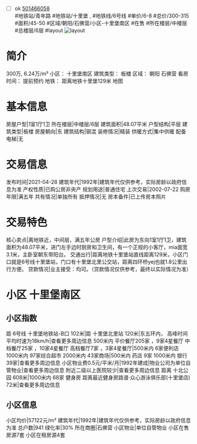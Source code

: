 - [ ] ok [501466058](https://bj.5i5j.com/ershoufang/501466058.html)  
 #地铁站/青年路 #地铁站/十里堡 ,  #地铁线/6号线
#单价/6-8 #总价/300-315 #面积/45-50   #区域/朝阳/石佛营/小区-十里堡南区 #在售 #所在楼层/中楼层 #总楼层/6层 #layout 
![layout](http://image2a.5i5j.com/bdir/layout/85568.jpg_P5.jpg) 
# 简介 
 300万,  6.24万/m² 
小区： 十里堡南区
建筑类型： 板楼
区域： 朝阳 石佛营
看房时间： 提前预约
地铁： 距离地铁十里堡129米 地图
# 基本信息 
 房屋户型|1室1厅1卫
所在楼层|中楼层/6层
建筑面积|48.07平米
户型结构|平层
建筑类型|板楼
房屋朝向|东
建筑结构|钢混
装修情况|精装
供暖方式|集中供暖
配备电梯|无
# 交易信息 
 发布时间|2021-04-28
建筑年代|1992年|建筑年代仅供参考，实际房龄以政府信息为准
产权性质|已购公房非央产
规划用途|普通住宅
上次交易|2002-07-22
购房年限|满五年
共有情况|单独所有
抵押情况|无
房本备件|已上传房本照片
# 交易特色 
 核心卖点|离地铁近，中间层，满五年公房
户型介绍|此房为东向1室1厅1卫，建筑面积为48.07平米，进门左手边时厨房和卫生间，有一个正规的小客厅，mia面宽3.1米，主卧室朝东带阳台。
交通出行|距离地铁十里堡站直线距离129米，小区门口就是6号线十里堡站，门口有十里堡北里公交站，距离四环桥yej也就1.8公里出行方便。
贷款情况|业主接受：均可。（贷款情况仅供参考，最终以实际情况为准）
# 小区 十里堡南区
## 小区指数 
 距 6号线 十里堡地铁站-B口 102米|距 十里堡北里站 120米|东五环内， 高峰时间平均时速为18km/h|查看更多周边信息
500米内 平价餐厅205家 ，9家4星餐厅
中档餐厅25家 ，10家4星餐厅
高档餐厅7家 ，3家4星餐厅|500米内 6家便利店
1000米内 97家综合超市
2000米内 43家商场|500米内 药店 9家
1000米内 银行 39家|查看更多周边信息
小区物业费0.5元/平米/月|1992年建成|物业公司为单位自管物业|查看更多周边信息
附近二级以上医院较少|查看更多周边信息
距离 十北公园 608米|1000米内 68家 健身房
距离最近健身房路谱·众心游泳俱乐部(十里堡店) 72米|查看更多周边信息
## 小区信息 
 小区均价|57122元/m²
建筑年代|1992年|建筑年代仅供参考，实际房龄以政府信息为准
总户数|941
绿化率|30%
所在商圈|石佛营
小区物业|单位自管物业
小区在售房源7套
小区在租房源4套

